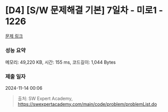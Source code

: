 # [D4] [S/W 문제해결 기본] 7일차 - 미로1 - 1226 

[문제 링크](https://swexpertacademy.com/main/code/problem/problemDetail.do?contestProbId=AV14vXUqAGMCFAYD) 

### 성능 요약

메모리: 49,220 KB, 시간: 155 ms, 코드길이: 1,044 Bytes

### 제출 일자

2024-11-14 00:06



> 출처: SW Expert Academy, https://swexpertacademy.com/main/code/problem/problemList.do